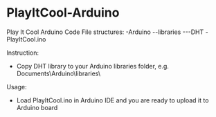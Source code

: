 PlayItCool-Arduino
==================

Play It Cool Arduino Code
File structures:
-Arduino
--libraries
---DHT
-PlayItCool.ino

Instruction:
- Copy DHT library to your Arduino libraries folder, e.g. Documents\Arduino\libraries\

Usage:
- Load PlayItCool.ino in Arduino IDE and you are ready to upload it to Arduino board